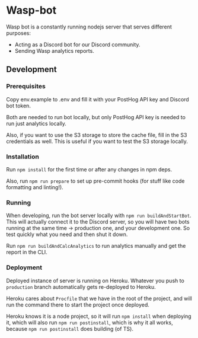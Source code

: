 # Wasp-bot

Wasp bot is a constantly running nodejs server that serves different purposes:

- Acting as a Discord bot for our Discord community.
- Sending Wasp analytics reports.

## Development

### Prerequisites

Copy env.example to .env and fill it with your PostHog API key and Discord bot token.

Both are needed to run bot locally, but only PostHog API key is needed to run just analytics locally.

Also, if you want to use the S3 storage to store the cache file, fill in the S3 credentials as well. This is useful if you want to
test the S3 storage locally.

### Installation

Run `npm install` for the first time or after any changes in npm deps.

Also, run `npm run prepare` to set up pre-commit hooks (for stuff like code formatting and linting!).

### Running

When developing, run the bot server locally with `npm run buildAndStartBot`. This will actually connect it to the Discord server, so you will have two bots running at the same time -> production one, and your development one. So test quickly what you need and then shut it down.

Run `npm run buildAndCalcAnalytics` to run analytics manually and get the report in the CLI.

### Deployment

Deployed instance of server is running on Heroku. Whatever you push to `production` branch automatically gets re-deployed to Heroku.

Heroku cares about `Procfile` that we have in the root of the project, and will run the command there to start the project once deployed.

Heroku knows it is a node project, so it will run `npm install` when deploying it, which will also run `npm run postinstall`, which is why it all works, because `npm run postinstall` does building (of TS).
